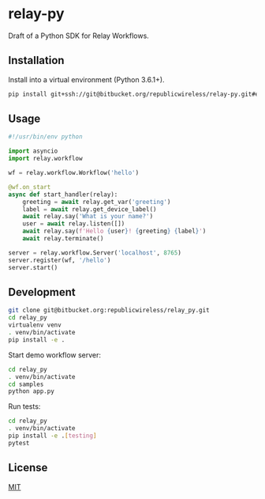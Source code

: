 # relay-py

Draft of a Python SDK for Relay Workflows.

## Installation

Install into a virtual environment (Python 3.6.1+).

```bash
pip install git+ssh://git@bitbucket.org/republicwireless/relay-py.git#egg=relay-py
```

## Usage

```python
#!/usr/bin/env python

import asyncio
import relay.workflow

wf = relay.workflow.Workflow('hello')

@wf.on_start
async def start_handler(relay):
    greeting = await relay.get_var('greeting')
    label = await relay.get_device_label()
    await relay.say('What is your name?')
    user = await relay.listen([])
    await relay.say(f'Hello {user}! {greeting} {label}')
    await relay.terminate()

server = relay.workflow.Server('localhost', 8765)
server.register(wf, '/hello')
server.start()
```

## Development

```bash
git clone git@bitbucket.org:republicwireless/relay_py.git
cd relay_py
virtualenv venv
. venv/bin/activate
pip install -e .
```

Start demo workflow server:
```bash
cd relay_py
. venv/bin/activate
cd samples
python app.py
```

Run tests:
```bash
cd relay_py
. venv/bin/activate
pip install -e .[testing]
pytest
```

## License
[MIT](https://choosealicense.com/licenses/mit/)

